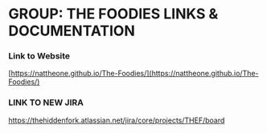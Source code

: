 GROUP: THE FOODIES LINKS & DOCUMENTATION
============================
### Link to Website
[https://nattheone.github.io/The-Foodies/](https://nattheone.github.io/The-Foodies/)
### LINK TO NEW JIRA
https://thehiddenfork.atlassian.net/jira/core/projects/THEF/board
